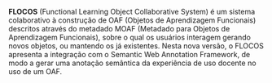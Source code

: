**FLOCOS** (Functional Learning Object Collaborative System) é um sistema colaborativo à construção de OAF (Objetos de Aprendizagem Funcionais)  descritos através do metadado MOAF (Metadado para Objetos de Aprendizagem Funcionais), sobre o qual os usuários interagem gerando novos objetos, ou mantendo os já existentes. Nesta nova versão, o FLOCOS apresenta a integração com o Semantic Web Annotation Framework, de modo a gerar uma anotação semântica da experiência de uso docente no uso de um OAF.

